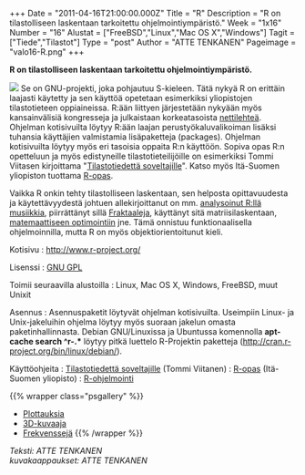 +++
Date = "2011-04-16T21:00:00.000Z"
Title = "R"
Description = "R on tilastolliseen laskentaan tarkoitettu ohjelmointiympäristö."
Week = "1x16"
Number = "16"
Alustat = ["FreeBSD","Linux","Mac OS X","Windows"]
Tagit = ["Tiede","Tilastot"]
Type = "post"
Author = "ATTE TENKANEN"
Pageimage = "valo16-R.png"
+++


**R on tilastolliseen laskentaan tarkoitettu ohjelmointiympäristö.**

![ ](/images/valo16-R.png "fig:valo16-R.png") Se on GNU-projekti, joka pohjautuu
S-kieleen. Tätä nykyä R on erittäin laajasti käytetty ja sen käyttöä
opetetaan esimerkiksi yliopistojen tilastotieteen oppiaineissa. R:ään
liittyen järjestetään nykyään myös kansainvälisiä kongresseja ja
julkaistaan korkeatasoista [nettilehteä](http://journal.r-project.org/).
Ohjelman kotisivuilta löytyy R:ään laajan perustyökaluvalikoiman lisäksi
tuhansia käyttäjien valmistamia lisäpaketteja (packages). Ohjelman
kotisivuilta löytyy myös eri tasoisia oppaita R:n käyttöön. Sopiva opas
R:n opetteluun ja myös edistyneille tilastotieteilijöille on esimerkiksi
Tommi Viitasen kirjoittama "[Tilastotiedettä
soveltajille](http://users.utu.fi/totavi/)". Katso myös Itä-Suomen
yliopiston tuottama
[R-opas](http://www.uef.fi/c/document_library/get_file?p_l_id=138103&folderId=138117&name=DLFE-3780.pdf).

Vaikka R onkin tehty tilastolliseen laskentaan, sen helposta
opittavuudesta ja käytettävyydestä johtuen allekirjoittanut on mm.
[analysoinut R:llä musiikkia](http://users.utu.fi/attenka/),
piirrättänyt sillä [Fraktaaleja](http://fractalswithr.blogspot.com/),
käyttänyt sitä matriisilaskentaan, [matemaattiseen optimointiin](http://www.math.utu.fi/opiskelu/opetusohjelma/kurssit/aineopinnot/smat5108_2009/index.html)
jne. Tämä onnistuu funktionaalisella ohjelmoinnilla, mutta R on myös
objektiorientoitunut kieli.

Kotisivu
:   <http://www.r-project.org/>

Lisenssi
:   [GNU GPL](GNU_GPL)

Toimii seuraavilla alustoilla
:   Linux, Mac OS X, Windows, FreeBSD, muut Unixit

Asennus
:   Asennuspaketit löytyvät ohjelman kotisivuilta. Useimpiin Linux- ja
    Unix-jakeluihin ohjelma löytyy myös suoraan jakelun omasta
    paketinhallinnasta. Debian GNU/Linuxissa ja Ubuntussa komennolla
    **apt-cache search \^r-.\*** löytyy pitkä luettelo R-Projektin
    paketteja
    ([<http://cran.r-project.org/bin/linux/debian/>](http://cran.r-project.org/bin/linux/debian/)).

Käyttöohjeita
:   [Tilastotiedettä soveltajille](http://users.utu.fi/totavi/) (Tommi Viitanen)
:   [R-opas](http://www.uef.fi/c/document_library/get_file?p_l_id=138103&folderId=138117&name=DLFE-3780.pdf) (Itä-Suomen yliopisto)
:   [R-ohjelmointi](http://www.r-ohjelmointi.org/)

{{% wrapper class="psgallery" %}}
* [Plottauksia](/images/R-demoplot1.png)
* [3D-kuvaaja](/images/R-demoplot2.png)
* [Frekvenssejä](/images/R-Fig4_AT2.png)
{{% /wrapper %}}

*Teksti: ATTE TENKANEN* <br />
*kuvakaappaukset: ATTE TENKANEN*


